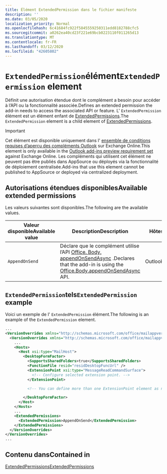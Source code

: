 ```yaml
---
title: Élément ExtendedPermission dans le fichier manifeste
description: ''
ms.date: 03/05/2020
localization_priority: Normal
ms.openlocfilehash: 6c41684fc922f5845559250311edd8182788cfc5
ms.sourcegitcommit: a0262ea40cd23f221e69bcb0223110f011265d13
ms.translationtype: MT
ms.contentlocale: fr-FR
ms.lasthandoff: 03/12/2020
ms.locfileid: "42605802"
---
```

# <a name="extendedpermission-element"></a><span data-ttu-id="29107-102">`ExtendedPermission`élément</span><span class="sxs-lookup"><span data-stu-id="29107-102">`ExtendedPermission` element</span></span>

<span data-ttu-id="29107-103">Définit une autorisation étendue dont le complément a besoin pour accéder à l’API ou la fonctionnalité associée.</span><span class="sxs-lookup"><span data-stu-id="29107-103">Defines an extended permission the add-in needs to access the associated API or feature.</span></span> <span data-ttu-id="29107-104">L' `ExtendedPermission` élément est un élément enfant de [ExtendedPermissions](extendedpermissions.md).</span><span class="sxs-lookup"><span data-stu-id="29107-104">The `ExtendedPermission` element is a child element of [ExtendedPermissions](extendedpermissions.md).</span></span>

> [!IMPORTANT]
> <span data-ttu-id="29107-105">Cet élément est disponible uniquement dans l' [ensemble de conditions requises d’aperçu des compléments Outlook](../objectmodel/preview-requirement-set/outlook-requirement-set-preview.md) sur Exchange Online.</span><span class="sxs-lookup"><span data-stu-id="29107-105">This element is only available in the [Outlook add-ins preview requirement set](../objectmodel/preview-requirement-set/outlook-requirement-set-preview.md) against Exchange Online.</span></span> <span data-ttu-id="29107-106">Les compléments qui utilisent cet élément ne peuvent pas être publiés dans AppSource ou déployés via la fonctionnalité de déploiement centralisée.</span><span class="sxs-lookup"><span data-stu-id="29107-106">Add-ins that use this element cannot be published to AppSource or deployed via centralized deployment.</span></span>

## <a name="available-extended-permissions"></a><span data-ttu-id="29107-107">Autorisations étendues disponibles</span><span class="sxs-lookup"><span data-stu-id="29107-107">Available extended permissions</span></span>

<span data-ttu-id="29107-108">Les valeurs suivantes sont disponibles.</span><span class="sxs-lookup"><span data-stu-id="29107-108">The following are the available values.</span></span>

|<span data-ttu-id="29107-109">Valeur disponible</span><span class="sxs-lookup"><span data-stu-id="29107-109">Available value</span></span>|<span data-ttu-id="29107-110">Description</span><span class="sxs-lookup"><span data-stu-id="29107-110">Description</span></span>|<span data-ttu-id="29107-111">Hôtes</span><span class="sxs-lookup"><span data-stu-id="29107-111">Hosts</span></span>|
|---|---|---|
|`AppendOnSend`|<span data-ttu-id="29107-112">Déclare que le complément utilise l’API [Office. Body. appendOnSendAsync](/javascript/api/outlook/office.body?view=outlook-js-preview#appendonsendasync-data--options--callback-) .</span><span class="sxs-lookup"><span data-stu-id="29107-112">Declares that the add-in is using the [Office.Body.appendOnSendAsync](/javascript/api/outlook/office.body?view=outlook-js-preview#appendonsendasync-data--options--callback-) API.</span></span>|<span data-ttu-id="29107-113">Outlook</span><span class="sxs-lookup"><span data-stu-id="29107-113">Outlook</span></span>|

## <a name="extendedpermission-example"></a><span data-ttu-id="29107-114">`ExtendedPermission`tels</span><span class="sxs-lookup"><span data-stu-id="29107-114">`ExtendedPermission` example</span></span>

<span data-ttu-id="29107-115">Voici un exemple de l' `ExtendedPermission` élément.</span><span class="sxs-lookup"><span data-stu-id="29107-115">The following is an example of the `ExtendedPermission` element.</span></span>

```XML
...
<VersionOverrides xmlns="http://schemas.microsoft.com/office/mailappversionoverrides" xsi:type="VersionOverridesV1_0">
  <VersionOverrides xmlns="http://schemas.microsoft.com/office/mailappversionoverrides/1.1" xsi:type="VersionOverridesV1_1">
    ...
    <Hosts>
      <Host xsi:type="MailHost">
        <DesktopFormFactor>
          <SupportsSharedFolders>true</SupportsSharedFolders>
          <FunctionFile resid="residDesktopFuncUrl" />
          <ExtensionPoint xsi:type="MessageReadCommandSurface">
            <!-- Configure selected extension point. -->
          </ExtensionPoint>

          <!-- You can define more than one ExtensionPoint element as needed. -->

        </DesktopFormFactor>
      </Host>
    </Hosts>
    ...
    <ExtendedPermissions>
      <ExtendedPermission>AppendOnSend</ExtendedPermission>
    </ExtendedPermissions>
  </VersionOverrides>
</VersionOverrides>
...
```

## <a name="contained-in"></a><span data-ttu-id="29107-116">Contenu dans</span><span class="sxs-lookup"><span data-stu-id="29107-116">Contained in</span></span>

[<span data-ttu-id="29107-117">ExtendedPermissions</span><span class="sxs-lookup"><span data-stu-id="29107-117">ExtendedPermissions</span></span>](extendedpermissions.md)
